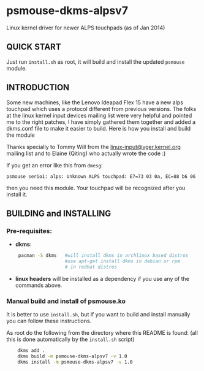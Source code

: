 psmouse-dkms-alpsv7
===================

Linux kernel driver for newer ALPS touchpads (as of Jan 2014)

QUICK START
-----------
Just run `install.sh` as root, it will build and install the updated `psmouse` module.


INTRODUCTION
------------

Some new machines, like the Lenovo Ideapad Flex 15 have a new alps touchpad
which uses a protocol different from previous versions. The folks at the 
linux kernel input devices mailing list were very helpful and pointed me 
to the right patches, I have simply gathered them together and added a dkms.conf
file to make it easier to build. Here is how you install and build the module

Thanks specially to Tommy Will from the linux-input@vger.kernel.org mailing list
and to Elaine (Qiting) who actually wrote the code :) 

If you get an error like this from `dmesg`:
```
psmouse serio1: alps: Unknown ALPS touchpad: E7=73 03 0a, EC=88 b6 06
```

then you need this module. Your touchpad will be recognized after you install it.


BUILDING and INSTALLING
-----------------------

### Pre-requisites:

* __dkms__:  
    ```bash
     pacman -S dkms   #will install dkms in archlinux based distros
                      #use apt-get install dkms in debian or rpm 
                      # in redhat distros
    ```

* __linux headers__       will be installed as a dependency if you use any
  of the commands above.


### Manual build and install of psmouse.ko

It is better to use `install.sh`, but if you want to build and install
manually you can follow these instructions.

As root do the following from the directory where this README is found:
(all this is done automatically by the `install.sh` script)

```bash
    dkms add .  
    dkms build -m psmouse-dkms-alpsv7 -v 1.0  
    dkms install -m psmouse-dkms-alpsv7 -v 1.0  
```
